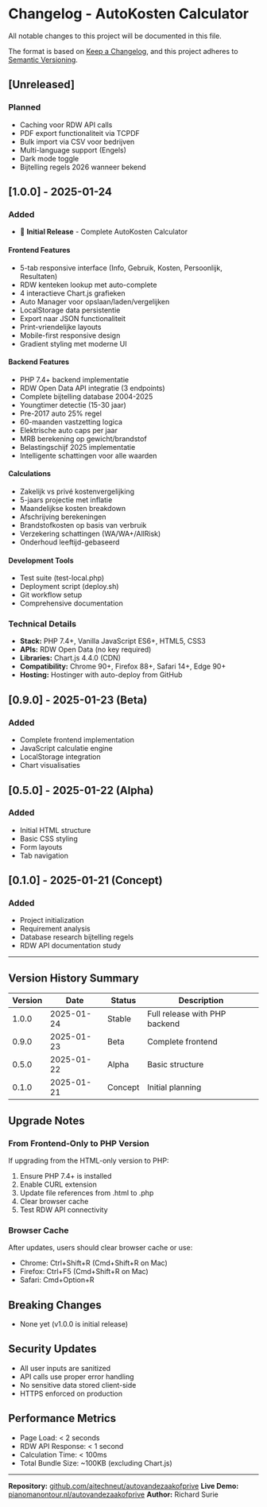 # Changelog - AutoKosten Calculator

All notable changes to this project will be documented in this file.

The format is based on [Keep a Changelog](https://keepachangelog.com/en/1.0.0/),
and this project adheres to [Semantic Versioning](https://semver.org/spec/v2.0.0.html).

## [Unreleased]
### Planned
- Caching voor RDW API calls
- PDF export functionaliteit via TCPDF
- Bulk import via CSV voor bedrijven
- Multi-language support (Engels)
- Dark mode toggle
- Bijtelling regels 2026 wanneer bekend

## [1.0.0] - 2025-01-24
### Added
- 🎉 **Initial Release** - Complete AutoKosten Calculator

#### Frontend Features
- 5-tab responsive interface (Info, Gebruik, Kosten, Persoonlijk, Resultaten)
- RDW kenteken lookup met auto-complete
- 4 interactieve Chart.js grafieken
- Auto Manager voor opslaan/laden/vergelijken
- LocalStorage data persistentie
- Export naar JSON functionaliteit
- Print-vriendelijke layouts
- Mobile-first responsive design
- Gradient styling met moderne UI

#### Backend Features  
- PHP 7.4+ backend implementatie
- RDW Open Data API integratie (3 endpoints)
- Complete bijtelling database 2004-2025
- Youngtimer detectie (15-30 jaar)
- Pre-2017 auto 25% regel
- 60-maanden vastzetting logica
- Elektrische auto caps per jaar
- MRB berekening op gewicht/brandstof
- Belastingschijf 2025 implementatie
- Intelligente schattingen voor alle waarden

#### Calculations
- Zakelijk vs privé kostenvergelijking
- 5-jaars projectie met inflatie
- Maandelijkse kosten breakdown
- Afschrijving berekeningen
- Brandstofkosten op basis van verbruik
- Verzekering schattingen (WA/WA+/AllRisk)
- Onderhoud leeftijd-gebaseerd

#### Development Tools
- Test suite (test-local.php)
- Deployment script (deploy.sh)
- Git workflow setup
- Comprehensive documentation

### Technical Details
- **Stack:** PHP 7.4+, Vanilla JavaScript ES6+, HTML5, CSS3
- **APIs:** RDW Open Data (no key required)
- **Libraries:** Chart.js 4.4.0 (CDN)
- **Compatibility:** Chrome 90+, Firefox 88+, Safari 14+, Edge 90+
- **Hosting:** Hostinger with auto-deploy from GitHub

## [0.9.0] - 2025-01-23 (Beta)
### Added
- Complete frontend implementation
- JavaScript calculatie engine
- LocalStorage integration
- Chart visualisaties

## [0.5.0] - 2025-01-22 (Alpha)
### Added
- Initial HTML structure
- Basic CSS styling
- Form layouts
- Tab navigation

## [0.1.0] - 2025-01-21 (Concept)
### Added
- Project initialization
- Requirement analysis
- Database research bijtelling regels
- RDW API documentation study

---

## Version History Summary

| Version | Date | Status | Description |
|---------|------|--------|-------------|
| 1.0.0 | 2025-01-24 | Stable | Full release with PHP backend |
| 0.9.0 | 2025-01-23 | Beta | Complete frontend |
| 0.5.0 | 2025-01-22 | Alpha | Basic structure |
| 0.1.0 | 2025-01-21 | Concept | Initial planning |

## Upgrade Notes

### From Frontend-Only to PHP Version
If upgrading from the HTML-only version to PHP:
1. Ensure PHP 7.4+ is installed
2. Enable CURL extension
3. Update file references from .html to .php
4. Clear browser cache
5. Test RDW API connectivity

### Browser Cache
After updates, users should clear browser cache or use:
- Chrome: Ctrl+Shift+R (Cmd+Shift+R on Mac)
- Firefox: Ctrl+F5 (Cmd+Shift+R on Mac)
- Safari: Cmd+Option+R

## Breaking Changes
- None yet (v1.0.0 is initial release)

## Security Updates
- All user inputs are sanitized
- API calls use proper error handling
- No sensitive data stored client-side
- HTTPS enforced on production

## Performance Metrics
- Page Load: < 2 seconds
- RDW API Response: < 1 second
- Calculation Time: < 100ms
- Total Bundle Size: ~100KB (excluding Chart.js)

---

**Repository:** [github.com/aitechneut/autovandezaakofprive](https://github.com/aitechneut/autovandezaakofprive)
**Live Demo:** [pianomanontour.nl/autovandezaakofprive](https://www.pianomanontour.nl/autovandezaakofprive)
**Author:** Richard Surie
